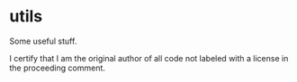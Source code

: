 # utils
Some useful stuff.

I certify that I am the original author of all code not labeled with a license in the proceeding comment.